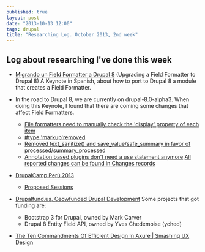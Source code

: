 ```yaml
---
published: true
layout: post
date: "2013-10-13 12:00"
tags: drupal
title: "Researching Log. October 2013, 2nd week"
---
```


## Log about researching I've done this week

+ [Migrando un Field Formatter a Drupal 8](https://speakerdeck.com/paracuerdas/migrando-un-field-formatter-a-drupal-8) (Upgrading a Field Formatter to Drupal 8)
A Keynote in Spanish, about how to port to Drupal 8 a module that creates a Field Formatter.

+ In the road to Drupal 8, we are currently on drupal-8.0-alpha3. When doing this Keynote, I found that there are coming some changes that affect Field Formatters.
    + [File formatters need to manually check the 'display' property of each item](https://drupal.org/node/2047939)
    + [#type 'markup'removed](https://drupal.org/node/2036237)
    + [Removed text_sanitize() and save_value/safe_summary in favor of processed/summary_processed](https://drupal.org/node/2090719)
    + [Annotation based plugins don't need a use statement anymore](https://drupal.org/node/2096117)
    [All reported changes can be found in Changes records](https://drupal.org/list-changes/drupal)

+ [DrupalCamp Perú 2013](http://lima2013.drupalperu.org/)
    + [Proposed Sessions](http://lima2013.drupalperu.org/node/1/program/sessions/proposed)

+ [Drupalfund.us, Ceowfunded Drupal Development](https://www.drupalfund.us/)
    Some projects that got funding are:
    + Bootstrap 3 for Drupal, owned by Mark Carver
    + Drupal 8 Entity Field API, owned by Yves Chedemoise (yched)

+ [The Ten Commandments Of Efficient Design In Axure | Smashing UX Design](http://uxdesign.smashingmagazine.com/2013/10/04/ten-commandments-of-efficient-design-in-axure/)